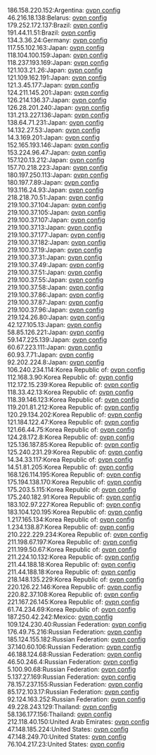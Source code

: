 186.158.220.152:Argentina: [ovpn config](vpn/186_158_220_152.ovpn)  
46.216.18.138:Belarus: [ovpn config](vpn/46_216_18_138.ovpn)  
179.252.172.137:Brazil: [ovpn config](vpn/179_252_172_137.ovpn)  
191.44.11.51:Brazil: [ovpn config](vpn/191_44_11_51.ovpn)  
134.3.36.24:Germany: [ovpn config](vpn/134_3_36_24.ovpn)  
117.55.102.163:Japan: [ovpn config](vpn/117_55_102_163.ovpn)  
118.104.100.159:Japan: [ovpn config](vpn/118_104_100_159.ovpn)  
118.237.193.169:Japan: [ovpn config](vpn/118_237_193_169.ovpn)  
121.103.21.26:Japan: [ovpn config](vpn/121_103_21_26.ovpn)  
121.109.162.191:Japan: [ovpn config](vpn/121_109_162_191.ovpn)  
121.3.45.177:Japan: [ovpn config](vpn/121_3_45_177.ovpn)  
124.211.145.201:Japan: [ovpn config](vpn/124_211_145_201.ovpn)  
126.214.136.37:Japan: [ovpn config](vpn/126_214_136_37.ovpn)  
126.28.201.240:Japan: [ovpn config](vpn/126_28_201_240.ovpn)  
131.213.227.136:Japan: [ovpn config](vpn/131_213_227_136.ovpn)  
138.64.71.231:Japan: [ovpn config](vpn/138_64_71_231.ovpn)  
14.132.27.53:Japan: [ovpn config](vpn/14_132_27_53.ovpn)  
14.3.169.201:Japan: [ovpn config](vpn/14_3_169_201.ovpn)  
152.165.193.146:Japan: [ovpn config](vpn/152_165_193_146.ovpn)  
153.224.96.47:Japan: [ovpn config](vpn/153_224_96_47.ovpn)  
157.120.13.212:Japan: [ovpn config](vpn/157_120_13_212.ovpn)  
157.70.218.223:Japan: [ovpn config](vpn/157_70_218_223.ovpn)  
180.197.250.113:Japan: [ovpn config](vpn/180_197_250_113.ovpn)  
180.197.7.89:Japan: [ovpn config](vpn/180_197_7_89.ovpn)  
193.116.24.93:Japan: [ovpn config](vpn/193_116_24_93.ovpn)  
218.218.70.51:Japan: [ovpn config](vpn/218_218_70_51.ovpn)  
219.100.37.104:Japan: [ovpn config](vpn/219_100_37_104.ovpn)  
219.100.37.105:Japan: [ovpn config](vpn/219_100_37_105.ovpn)  
219.100.37.107:Japan: [ovpn config](vpn/219_100_37_107.ovpn)  
219.100.37.13:Japan: [ovpn config](vpn/219_100_37_13.ovpn)  
219.100.37.177:Japan: [ovpn config](vpn/219_100_37_177.ovpn)  
219.100.37.182:Japan: [ovpn config](vpn/219_100_37_182.ovpn)  
219.100.37.19:Japan: [ovpn config](vpn/219_100_37_19.ovpn)  
219.100.37.31:Japan: [ovpn config](vpn/219_100_37_31.ovpn)  
219.100.37.49:Japan: [ovpn config](vpn/219_100_37_49.ovpn)  
219.100.37.51:Japan: [ovpn config](vpn/219_100_37_51.ovpn)  
219.100.37.55:Japan: [ovpn config](vpn/219_100_37_55.ovpn)  
219.100.37.58:Japan: [ovpn config](vpn/219_100_37_58.ovpn)  
219.100.37.86:Japan: [ovpn config](vpn/219_100_37_86.ovpn)  
219.100.37.87:Japan: [ovpn config](vpn/219_100_37_87.ovpn)  
219.100.37.96:Japan: [ovpn config](vpn/219_100_37_96.ovpn)  
219.124.26.80:Japan: [ovpn config](vpn/219_124_26_80.ovpn)  
42.127.105.13:Japan: [ovpn config](vpn/42_127_105_13.ovpn)  
58.85.126.221:Japan: [ovpn config](vpn/58_85_126_221.ovpn)  
59.147.225.139:Japan: [ovpn config](vpn/59_147_225_139.ovpn)  
60.67.223.111:Japan: [ovpn config](vpn/60_67_223_111.ovpn)  
60.93.7.71:Japan: [ovpn config](vpn/60_93_7_71.ovpn)  
92.202.224.8:Japan: [ovpn config](vpn/92_202_224_8.ovpn)  
106.240.234.114:Korea Republic of: [ovpn config](vpn/106_240_234_114.ovpn)  
112.168.3.90:Korea Republic of: [ovpn config](vpn/112_168_3_90.ovpn)  
112.172.15.239:Korea Republic of: [ovpn config](vpn/112_172_15_239.ovpn)  
118.33.42.13:Korea Republic of: [ovpn config](vpn/118_33_42_13.ovpn)  
118.39.146.123:Korea Republic of: [ovpn config](vpn/118_39_146_123.ovpn)  
119.201.81.212:Korea Republic of: [ovpn config](vpn/119_201_81_212.ovpn)  
120.29.134.202:Korea Republic of: [ovpn config](vpn/120_29_134_202.ovpn)  
121.184.122.47:Korea Republic of: [ovpn config](vpn/121_184_122_47.ovpn)  
121.66.44.75:Korea Republic of: [ovpn config](vpn/121_66_44_75.ovpn)  
124.28.172.8:Korea Republic of: [ovpn config](vpn/124_28_172_8.ovpn)  
125.136.187.85:Korea Republic of: [ovpn config](vpn/125_136_187_85.ovpn)  
125.240.231.29:Korea Republic of: [ovpn config](vpn/125_240_231_29.ovpn)  
14.34.33.117:Korea Republic of: [ovpn config](vpn/14_34_33_117.ovpn)  
14.51.81.205:Korea Republic of: [ovpn config](vpn/14_51_81_205.ovpn)  
168.126.114.195:Korea Republic of: [ovpn config](vpn/168_126_114_195.ovpn)  
175.194.138.170:Korea Republic of: [ovpn config](vpn/175_194_138_170.ovpn)  
175.203.5.115:Korea Republic of: [ovpn config](vpn/175_203_5_115.ovpn)  
175.240.182.91:Korea Republic of: [ovpn config](vpn/175_240_182_91.ovpn)  
183.102.97.227:Korea Republic of: [ovpn config](vpn/183_102_97_227.ovpn)  
183.104.120.195:Korea Republic of: [ovpn config](vpn/183_104_120_195.ovpn)  
1.217.165.134:Korea Republic of: [ovpn config](vpn/1_217_165_134.ovpn)  
1.234.138.87:Korea Republic of: [ovpn config](vpn/1_234_138_87.ovpn)  
210.222.229.234:Korea Republic of: [ovpn config](vpn/210_222_229_234.ovpn)  
211.198.67.197:Korea Republic of: [ovpn config](vpn/211_198_67_197.ovpn)  
211.199.50.67:Korea Republic of: [ovpn config](vpn/211_199_50_67.ovpn)  
211.224.10.132:Korea Republic of: [ovpn config](vpn/211_224_10_132.ovpn)  
211.44.188.18:Korea Republic of: [ovpn config](vpn/211_44_188_18.ovpn)  
211.44.188.18:Korea Republic of: [ovpn config](vpn/211_44_188_18.ovpn)  
218.148.135.229:Korea Republic of: [ovpn config](vpn/218_148_135_229.ovpn)  
220.126.22.146:Korea Republic of: [ovpn config](vpn/220_126_22_146.ovpn)  
220.82.37.108:Korea Republic of: [ovpn config](vpn/220_82_37_108.ovpn)  
221.167.26.145:Korea Republic of: [ovpn config](vpn/221_167_26_145.ovpn)  
61.74.234.69:Korea Republic of: [ovpn config](vpn/61_74_234_69.ovpn)  
187.250.42.242:Mexico: [ovpn config](vpn/187_250_42_242.ovpn)  
109.124.230.40:Russian Federation: [ovpn config](vpn/109_124_230_40.ovpn)  
176.49.75.216:Russian Federation: [ovpn config](vpn/176_49_75_216.ovpn)  
185.124.155.182:Russian Federation: [ovpn config](vpn/185_124_155_182.ovpn)  
37.140.60.106:Russian Federation: [ovpn config](vpn/37_140_60_106.ovpn)  
46.188.124.68:Russian Federation: [ovpn config](vpn/46_188_124_68.ovpn)  
46.50.246.4:Russian Federation: [ovpn config](vpn/46_50_246_4.ovpn)  
5.100.90.68:Russian Federation: [ovpn config](vpn/5_100_90_68.ovpn)  
5.137.27.169:Russian Federation: [ovpn config](vpn/5_137_27_169.ovpn)  
78.157.237.155:Russian Federation: [ovpn config](vpn/78_157_237_155.ovpn)  
85.172.103.17:Russian Federation: [ovpn config](vpn/85_172_103_17.ovpn)  
92.124.163.252:Russian Federation: [ovpn config](vpn/92_124_163_252.ovpn)  
49.228.243.129:Thailand: [ovpn config](vpn/49_228_243_129.ovpn)  
58.136.177.156:Thailand: [ovpn config](vpn/58_136_177_156.ovpn)  
212.118.40.150:United Arab Emirates: [ovpn config](vpn/212_118_40_150.ovpn)  
47.148.185.224:United States: [ovpn config](vpn/47_148_185_224.ovpn)  
47.148.249.70:United States: [ovpn config](vpn/47_148_249_70.ovpn)  
76.104.217.23:United States: [ovpn config](vpn/76_104_217_23.ovpn)  
